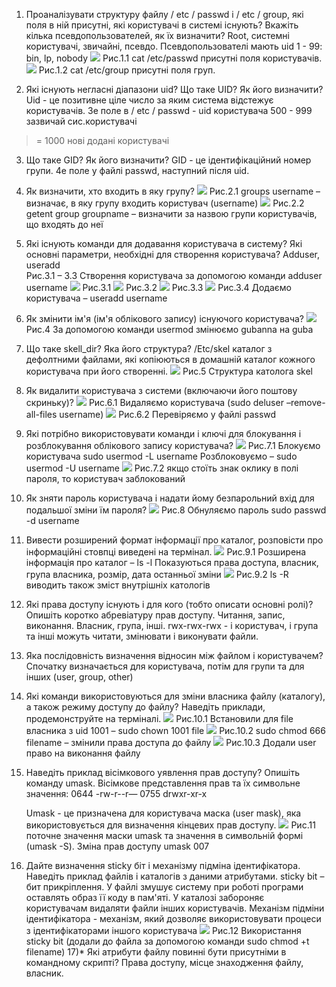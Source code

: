 1) Проаналізувати структуру файлу / etc / passwd і / etc / group, які поля в ній присутні, які користувачі в системі існують? Вкажіть кілька псевдопользователей, як їх визначити?
Root, системні користувачі, звичайні, псевдо.
Псевдопользователі мають uid 1 - 99: bin, lp, nobody 
![](screens/1.PNG)
Рис.1.1 cat /etc/passwd  присутні поля користувачів.
 ![](screens/2.PNG)
Рис.1.2 cat /etc/group  присутні поля груп.

2) Які існують негласні діапазони uid? Що таке UID? Як його
визначити?
Uid - це позитивне ціле число за яким система відстежує користувачів. 3е поле в / etc / passwd - uid користувача
500 - 999 зазвичай сис.користувачі
> = 1000 нові додані користувачі
3) Що таке GID? Як його визначити?
GID - це ідентифікаційний номер групи. 4е поле у файлі passwd, наступний після uid.
4) Як визначити, хто входить в яку групу? 
 ![](screens/3.0.PNG)
Рис.2.1 groups username – визначає, в яку групу входить користувач (username)
  ![](screens/3.1.PNG)
Рис.2.2 getent group groupname – визначити за назвою групи користувачів, що входять до неї

5) Які існують команди для додавання користувача в систему?
Які основні параметри, необхідні для створення користувача?
Adduser, useradd	
Рис.3.1 – 3.3 Створення користувача за допомогою команди adduser username
  ![](screens/4.0.PNG)
Рис.3.1
  ![](screens/5.0.PNG)
Рис.3.2
  ![](screens/5.1.PNG)
Рис.3.3
  ![](screens/7.PNG)
Рис.3.4 Додаємо користувача – useradd username
6) Як змінити ім'я (ім'я облікового запису) існуючого користувача?
  ![](screens/11.PNG)
Рис.4 За допомогою команди usermod змінюємо gubanna на guba

7) Що таке skell_dir? Яка його структура?
  /Etc/skel каталог з дефолтними файлами,  які копіюються в домашній каталог кожного користувача при його створенні. 
   ![](screens/12.PNG)
Рис.5 Структура католога skel

8) Як видалити користувача з системи (включаючи його поштову скриньку)?
  ![](screens/9.PNG)
Рис.6.1 Видаляємо користувача (sudo deluser –remove-all-files username)
  ![](screens/10.PNG)
Рис.6.2 Перевіряємо у файлі passwd

9) Які потрібно використовувати команди і ключі для блокування і розблокування облікового запису користувача? 
 ![](screens/13.PNG)
Рис.7.1 Блокуємо користувача sudo usermod -L username
Розблоковуємо – sudo usermod -U username
  ![](screens/13.0.PNG)
Рис.7.2 якщо стоїть знак оклику в полі пароля, то користувач заблокований
10) Як зняти пароль користувача і надати йому безпарольний вхід для подальшої зміни їм пароля?
  ![](screens/14.PNG)
Рис.8  Обнуляємо пароль sudo passwd -d username

11) Вивести розширений формат інформації про каталог, розповісти про інформаційні стовпці виведені на термінал. 
 ![](screens/16.PNG)
Рис.9.1 Розширена інформація про каталог – ls -l
Показуються права доступа, власник, група власника,  розмір, дата останньої зміни
  ![](screens/17.PNG)
Рис.9.2 ls -R виводить також зміст внутрішніх катологів

12) Які права доступу існують і для кого (тобто описати основні ролі)? Опишіть коротко абревіатуру прав доступу.
Читання, запис, виконання. Власник, група, інші.
rwx-rwx-rwx - і користувач, і група та інші можуть читати, змінювати і виконувати файли.

13) Яка послідовність визначення відносин між файлом і користувачем?
Спочатку визначається для користувача, потім для групи та для інших (user, group, other) 

14) Які команди використовуються для зміни власника файлу (каталогу), а
також режиму доступу до файлу? Наведіть приклади, продемонструйте на
терміналі. 
 ![](screens/19.PNG)
Рис.10.1 Встановили для file власника з uid 1001 – sudo chown 1001 file
  ![](screens/20.PNG)
Рис.10.2 sudo chmod 666 filename – змінили права доступа до файлу
  ![](screens/21.PNG)
Рис.10.3 Додали user право на виконання файлу

15) Наведіть приклад вісімкового уявлення прав доступу? Опишіть команду umask.
Вісімкове представлення прав та їх символьне значення:
0644  -rw-r--r— 
0755  drwxr-xr-x 

	Umask - це призначена для користувача маска (user mask), яка використовується для визначення кінцевих прав доступу.
  ![](screens/23.PNG)
Рис.11 поточне значення маски umask та значення в символьній формі (umask -S). Зміна прав доступу umask 007

16) Дайте визначення sticky біт і механізму підміна ідентифікатора. Наведіть приклад файлів і каталогів з даними атрибутами.
	sticky bit – бит прикріплення. У файлі змушує систему при роботі програми оставлять образ її коду в пам'яті. У каталозі забороняє користувачам видаляти файли інших користувачів.
	Механізм підміни ідентифікатора - механізм, який дозволяє використовувати процеси з ідентифікаторами іншого користувача
  ![](screens/22.PNG)
Рис.12 Використання sticky bit (додали до файла за допомогою команди 
sudo chmod +t filename)
17)* Які атрибути файлу повинні бути присутніми в командному скрипті?
Права доступу, місце знаходження файлу, власник.


